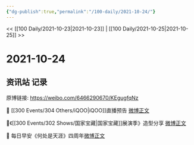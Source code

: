 ```yaml
---
{"dg-publish":true,"permalink":"/100-daily/2021-10-24/"}
---
```



<< [[100 Daily/2021-10-23\|2021-10-23]] | [[100 Daily/2021-10-25\|2021-10-25]] >>

# 2021-10-24

## 资讯站 记录

原博链接: https://weibo.com/6466290670/KEgugfqNz

🌟 [[300 Events/304 Others/iQOO\|iQOO]]直播预告 [微博正文](https://weibo.com/detail/4695786694902709)

🌟《[[300 Events/302 Shows/国家宝藏\|国家宝藏]]展演季》造型分享 [微博正文](https://weibo.com/detail/4695905184253194)

🌟 每日早安《何处是天涯》四周年[微博正文](https://weibo.com/detail/4695732840301529)
